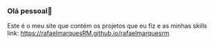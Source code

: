 ### Olá pessoal👋
Este é o meu site que contém os projetos que eu fiz e as minhas skills <br>
link: https://rafaelmarquesRM.github.io/rafaelmarquesrm
 
 
